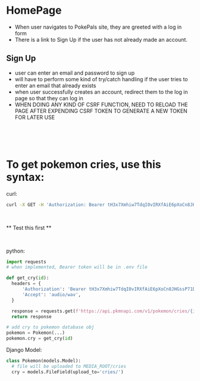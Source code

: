 # HomePage
- When user navigates to PokePals site, they are greeted with a log in form
- There is a link to Sign Up if the user has not already made an account.

## Sign Up
- user can enter an email and password to sign up
- will have to perform some kind of try/catch handling if the user tries to enter an email that already exists
- when user successfully creates an account, redirect them to the log in page so that they can log in
- WHEN DOING ANY KIND OF CSRF FUNCTION, NEED TO RELOAD THE PAGE AFTER EXPENDING CSRF TOKEN TO GENERATE A NEW TOKEN FOR LATER USE

<p>&nbsp;</p>
<p>&nbsp;</p>

# To get pokemon cries, use this syntax:
curl:
```bash
curl -X GET -H 'Authorization: Bearer tH3x7Xmhiw7TdqI0vIRXfAiE6pXoCn8JHGssP71D0CTc0bGH66uNjUtx2iS1e6mk' -H 'Accept: audio/wav' -o /home/michael/VSCode/Code_Platoon/Personal_Project/pokepals_proj/static/cries/pokemon_{id}.wav  https://api.pkmnapi.com/v1/pokemon/cries/{id}
```
<p>&nbsp;</p>

** Test this first **
<p>&nbsp;</p>

python:
```python
import requests
# when implemented, Bearer token will be in .env file

def get_cry(id):
  headers = {
      'Authorization': 'Bearer tH3x7Xmhiw7TdqI0vIRXfAiE6pXoCn8JHGssP71D0CTc0bGH66uNjUtx2iS1e6mk',
      'Accept': 'audio/wav',
  }

  response = requests.get(f'https://api.pkmnapi.com/v1/pokemon/cries/{id}', headers=headers)
  return response

# add cry to pokemon database obj
pokemon = Pokemon(...)
pokemon.cry = get_cry(id)
```


Django Model:
```python
class Pokemon(models.Model):
  # file will be uploaded to MEDIA_ROOT/cries
  cry = models.FileField(upload_to='cries/')
```
